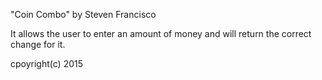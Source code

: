 "Coin Combo" by Steven Francisco

It allows the user to enter an amount of money and will return the correct change for it.

cpoyright(c) 2015
